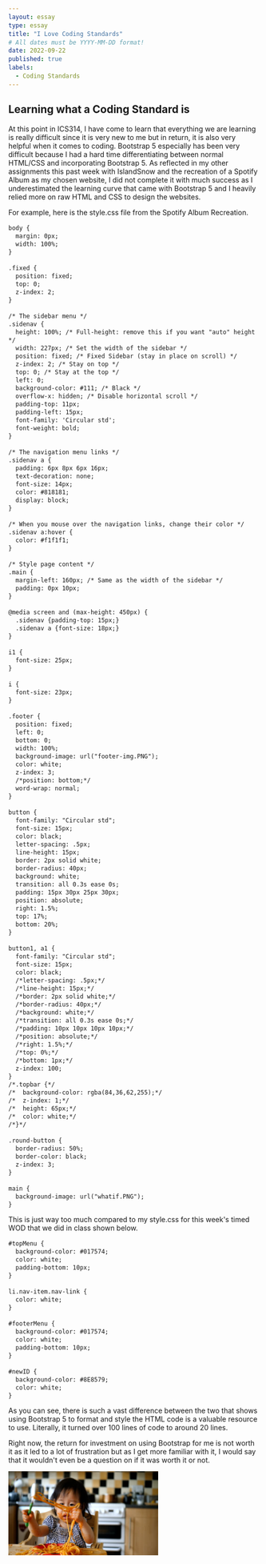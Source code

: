 ```yaml
---
layout: essay
type: essay
title: "I Love Coding Standards"
# All dates must be YYYY-MM-DD format!
date: 2022-09-22
published: true
labels:
  - Coding Standards
---
```


## Learning what a Coding Standard is
At this point in ICS314, I have come to learn that everything we are learning is really difficult since it is very new to me but in return, it is also very helpful when it comes to coding. Bootstrap 5 especially has been very difficult because I had a hard time differentiating between normal HTML/CSS and incorporating Bootstrap 5. As reflected in my other assignments this past week with IslandSnow and the recreation of a Spotify Album as my chosen website, I did not complete it with much success as I underestimated the learning curve that came with Bootstrap 5 and I heavily relied more on raw HTML and CSS to design the websites.

For example, here is the style.css file from the Spotify Album Recreation.
```
body {
  margin: 0px;
  width: 100%;
}

.fixed {
  position: fixed;
  top: 0;
  z-index: 2;
}

/* The sidebar menu */
.sidenav {
  height: 100%; /* Full-height: remove this if you want "auto" height */
  width: 227px; /* Set the width of the sidebar */
  position: fixed; /* Fixed Sidebar (stay in place on scroll) */
  z-index: 2; /* Stay on top */
  top: 0; /* Stay at the top */
  left: 0;
  background-color: #111; /* Black */
  overflow-x: hidden; /* Disable horizontal scroll */
  padding-top: 11px;
  padding-left: 15px;
  font-family: 'Circular std';
  font-weight: bold;
}

/* The navigation menu links */
.sidenav a {
  padding: 6px 8px 6px 16px;
  text-decoration: none;
  font-size: 14px;
  color: #818181;
  display: block;
}

/* When you mouse over the navigation links, change their color */
.sidenav a:hover {
  color: #f1f1f1;
}

/* Style page content */
.main {
  margin-left: 160px; /* Same as the width of the sidebar */
  padding: 0px 10px;
}

@media screen and (max-height: 450px) {
  .sidenav {padding-top: 15px;}
  .sidenav a {font-size: 18px;}
}

i1 {
  font-size: 25px;
}

i {
  font-size: 23px;
}

.footer {
  position: fixed;
  left: 0;
  bottom: 0;
  width: 100%;
  background-image: url("footer-img.PNG");
  color: white;
  z-index: 3;
  /*position: bottom;*/
  word-wrap: normal;
}

button {
  font-family: "Circular std";
  font-size: 15px;
  color: black;
  letter-spacing: .5px;
  line-height: 15px;
  border: 2px solid white;
  border-radius: 40px;
  background: white;
  transition: all 0.3s ease 0s;
  padding: 15px 30px 25px 30px;
  position: absolute;
  right: 1.5%;
  top: 17%;
  bottom: 20%;
}

button1, a1 {
  font-family: "Circular std";
  font-size: 15px;
  color: black;
  /*letter-spacing: .5px;*/
  /*line-height: 15px;*/
  /*border: 2px solid white;*/
  /*border-radius: 40px;*/
  /*background: white;*/
  /*transition: all 0.3s ease 0s;*/
  /*padding: 10px 10px 10px 10px;*/
  /*position: absolute;*/
  /*right: 1.5%;*/
  /*top: 0%;*/
  /*bottom: 1px;*/
  z-index: 100;
}
/*.topbar {*/
/*  background-color: rgba(84,36,62,255);*/
/*  z-index: 1;*/
/*  height: 65px;*/
/*  color: white;*/
/*}*/

.round-button {
  border-radius: 50%;
  border-color: black;
  z-index: 3;
}

main {
  background-image: url("whatif.PNG");
}
```
This is just way too much compared to my style.css for this week's timed WOD that we did in class shown below.
```
#topMenu {
  background-color: #017574;
  color: white;
  padding-bottom: 10px;
}

li.nav-item.nav-link {
  color: white;
}

#footerMenu {
  background-color: #017574;
  color: white;
  padding-bottom: 10px;
}

#newID {
  background-color: #8E8579;
  color: white;
}
```
As you can see, there is such a vast difference between the two that shows using Bootstrap 5 to format and style the HTML code is a valuable resource to use. Literally, it turned over 100 lines of code to around 20 lines.

Right now, the return for investment on using Bootstrap for me is not worth it as it led to a lot of frustration but as I get more familiar with it, I would say that it wouldn't even be a question on if it was worth it or not.

<img width="300px" class="rounded float-start pe-4" src="../img/oodles.jpg">
